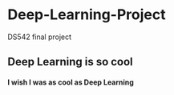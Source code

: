 # Deep-Learning-Project
DS542 final project

## Deep Learning is so cool

#### I wish I was as cool as Deep Learning


